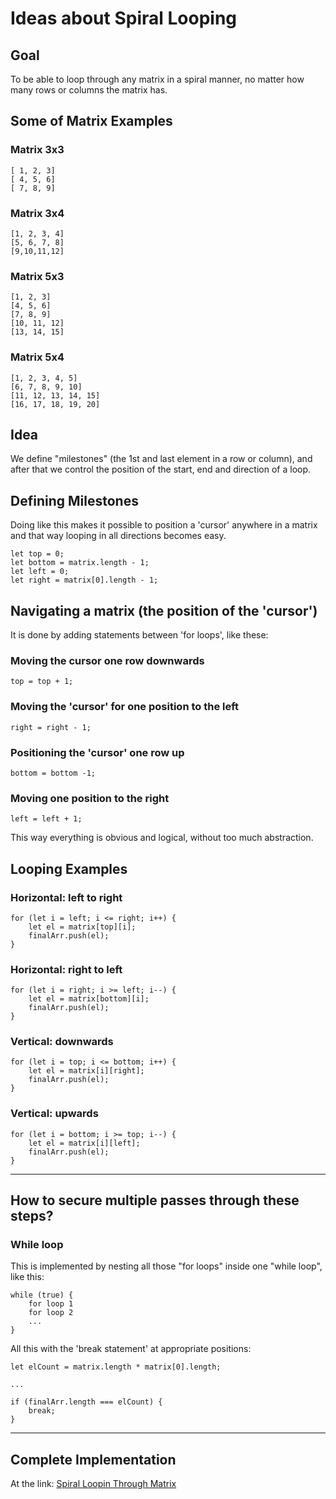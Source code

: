 # Ideas about Spiral Looping

## Goal
To be able to loop through any matrix in a spiral manner, no matter how many rows or columns the matrix has.

## Some of Matrix Examples

### Matrix 3x3
```
[ 1, 2, 3]
[ 4, 5, 6]
[ 7, 8, 9]
```
### Matrix 3x4
```
[1, 2, 3, 4]
[5, 6, 7, 8]
[9,10,11,12]
```
### Matrix 5x3
```
[1, 2, 3]
[4, 5, 6]
[7, 8, 9]
[10, 11, 12]
[13, 14, 15]
```
### Matrix 5x4
```
[1, 2, 3, 4, 5]
[6, 7, 8, 9, 10]
[11, 12, 13, 14, 15]
[16, 17, 18, 19, 20]
```

## Idea
We define "milestones" (the 1st and last element in a row or column), and after that we control the position of the start, end and direction of a loop.

## Defining Milestones
Doing like this makes it possible to position a 'cursor' anywhere in a matrix and that way looping in all directions becomes easy.
```
let top = 0;
let bottom = matrix.length - 1;
let left = 0;
let right = matrix[0].length - 1;
```

## Navigating a matrix (the position of the 'cursor')
It is done by adding statements between 'for loops', like these:
### Moving the cursor one row downwards
```
top = top + 1;
```
### Moving the 'cursor' for one position to the left
```
right = right - 1;
```
### Positioning the 'cursor' one row up
```
bottom = bottom -1;
```
### Moving one position to the right
```
left = left + 1;
```
This way everything is obvious and logical, without too much abstraction.

## Looping Examples
### Horizontal: left to right
```
for (let i = left; i <= right; i++) {
    let el = matrix[top][i];
    finalArr.push(el);
}
```
### Horizontal: right to left
```
for (let i = right; i >= left; i--) {
    let el = matrix[bottom][i];
    finalArr.push(el);
}
```
### Vertical: downwards
```
for (let i = top; i <= bottom; i++) {
    let el = matrix[i][right];
    finalArr.push(el);
}
```
### Vertical: upwards
```
for (let i = bottom; i >= top; i--) {
    let el = matrix[i][left];
    finalArr.push(el);
}
```
---
## How to secure multiple passes through these steps?
### While loop
This is implemented by nesting all those "for loops" inside one "while loop", like this:
```
while (true) {
    for loop 1
    for loop 2
    ...
}
```
All this with the 'break statement' at appropriate positions:
```
let elCount = matrix.length * matrix[0].length;

...

if (finalArr.length === elCount) {
    break;
}
```
---
## Complete Implementation
At the link: [Spiral Loopin Through Matrix](mysecondtake.js)
